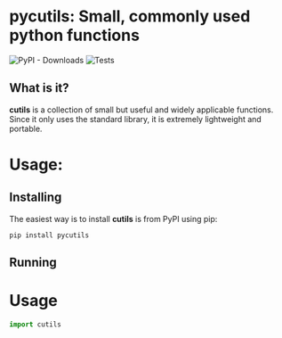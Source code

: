 # pycutils: Small, commonly used python functions
![PyPI - Downloads](https://img.shields.io/pypi/dm/pycutils)
![Tests](https://github.com/CangyuanLi/cutils/actions/workflows/tests.yml/badge.svg)

## What is it?

**cutils** is a collection of small but useful and widely applicable functions. Since it only uses the standard library, it is extremely lightweight and portable.

# Usage:

## Installing

The easiest way is to install **cutils** is from PyPI using pip:

```shell
pip install pycutils
```

## Running

# Usage

```python
import cutils
```
